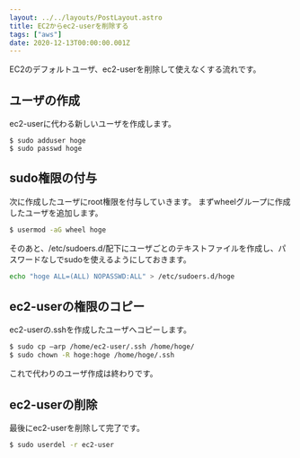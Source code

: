 ```yaml
---
layout: ../../layouts/PostLayout.astro
title: EC2からec2-userを削除する
tags: ["aws"]
date: 2020-12-13T00:00:00.001Z
---
```


EC2のデフォルトユーザ、ec2-userを削除して使えなくする流れです。

## ユーザの作成

ec2-userに代わる新しいユーザを作成します。

```
$ sudo adduser hoge
$ sudo passwd hoge
```

## sudo権限の付与

次に作成したユーザにroot権限を付与していきます。
まずwheelグループに作成したユーザを追加します。

```bash
$ usermod -aG wheel hoge
```

そのあと、/etc/sudoers.d/配下にユーザごとのテキストファイルを作成し、パスワードなしでsudoを使えるようにしておきます。

```bash
echo "hoge ALL=(ALL) NOPASSWD:ALL" > /etc/sudoers.d/hoge
```
## ec2-userの権限のコピー

ec2-userの.sshを作成したユーザへコピーします。

```bash
$ sudo cp –arp /home/ec2-user/.ssh /home/hoge/
$ sudo chown -R hoge:hoge /home/hoge/.ssh
```

これで代わりのユーザ作成は終わりです。

## ec2-userの削除

最後にec2-userを削除して完了です。

```bash
$ sudo userdel -r ec2-user
```
